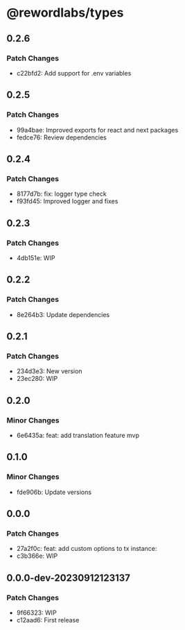 # @rewordlabs/types

## 0.2.6

### Patch Changes

- c22bfd2: Add support for .env variables

## 0.2.5

### Patch Changes

- 99a4bae: Improved exports for react and next packages
- fedce76: Review dependencies

## 0.2.4

### Patch Changes

- 8177d7b: fix: logger type check
- f93fd45: Improved logger and fixes

## 0.2.3

### Patch Changes

- 4db151e: WIP

## 0.2.2

### Patch Changes

- 8e264b3: Update dependencies

## 0.2.1

### Patch Changes

- 234d3e3: New version
- 23ec280: WIP

## 0.2.0

### Minor Changes

- 6e6435a: feat: add translation feature mvp

## 0.1.0

### Minor Changes

- fde906b: Update versions

## 0.0.0

### Patch Changes

- 27a2f0c: feat: add custom options to tx instance:
- c3b366e: WIP

## 0.0.0-dev-20230912123137

### Patch Changes

- 9f66323: WIP
- c12aad6: First release
